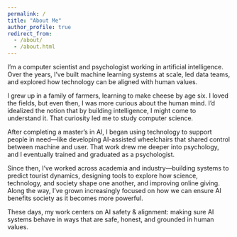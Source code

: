 ```yaml
---
permalink: /
title: "About Me"
author_profile: true
redirect_from: 
  - /about/
  - /about.html
---
```

I’m a computer scientist and psychologist working in artificial intelligence. Over the years, I’ve built machine learning systems at scale, led data teams, and explored how technology can be aligned with human values.

I grew up in a family of farmers, learning to make cheese by age six. I loved the fields, but even then, I was more curious about the human mind. I’d idealized the notion that by building intelligence, I might come to understand it. That curiosity led me to study computer science.

After completing a master’s in AI, I began using technology to support people in need—like developing AI-assisted wheelchairs that shared control between machine and user. That work drew me deeper into psychology, and I eventually trained and graduated as a psychologist.

Since then, I’ve worked across academia and industry—building systems to predict tourist dynamics, designing tools to explore how science, technology, and society shape one another, and improving online giving. Along the way, I’ve grown increasingly focused on how we can ensure AI benefits society as it becomes more powerful.

These days, my work centers on AI safety & alignment: making sure AI systems behave in ways that are safe, honest, and grounded in human values.
